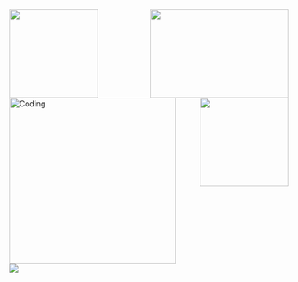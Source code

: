<div>
<img align = 'left' height = '160' src = 'https://user-images.githubusercontent.com/102906132/163326777-aaeaf0c6-bab3-4fe9-af53-13b8e4dba311.png'>
<img align = 'right' height = '160' width = '250' src = 'https://user-images.githubusercontent.com/102906132/163293171-f7d17ed6-10bb-458c-bf8d-b3c3cac729f7.gif'>
</div> 

<div align = 'left'><img alt = 'Coding' width = '300' height = '300' src = 'https://user-images.githubusercontent.com/102906132/163227643-6b63bf7a-f02c-4d03-86f1-ca524596b4d2.gif'>
  
  <img align = 'right' width = '160' src = 'https://user-images.githubusercontent.com/102906132/163293251-dd6ec789-fc63-4dc8-8544-5c5344f9b825.jpg'>
</div>
<div><img src = 'https://metrics.lecoq.io/Ggy-king?template=classic&base.header=0&languages=1&stars=1&achievements=1&activity=1&notable=1&repositories=1&gists=1&repositories=100&repositories.batch=100&repositories.forks=false&repositories.affiliations=owner&languages.limit=8&languages.threshold=0%25&languages.colors=github&languages.aliases=c%2Cc%2B%2B%2Cjavasprit%2Chtml%2Ccss%2Cpython&languages.sections=most-used&languages.indepth=false&languages.analysis.timeout=15&languages.categories=markup%2C%20programming&languages.recent.categories=markup%2C%20programming&languages.recent.load=300&languages.recent.days=14&stars.limit=4&activity.limit=5&activity.load=300&activity.days=14&activity.visibility=all&activity.timestamps=false&activity.filter=all&achievements.threshold=C&achievements.secrets=true&achievements.display=detailed&achievements.limit=0&achievements.ignored=%E5%86%92%E9%99%A9%E8%80%85%2C%E7%BC%96%E7%A8%8B%E6%9C%BA%E5%99%A8%2C%E5%B0%8F%E6%AD%A6&notable.from=organization&notable.repositories=false&notable.indepth=true&notable.types=commit&config.timezone=Asia%2FShanghai&config.display=large'></div>
